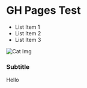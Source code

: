 # GH Pages Test

- List Item 1
- List Item 2
- List Item 3

![Cat Img](https://www.catster.com/wp-content/uploads/2015/06/google-cat-search-2014-_0.jpg)

### Subtitle

Hello
